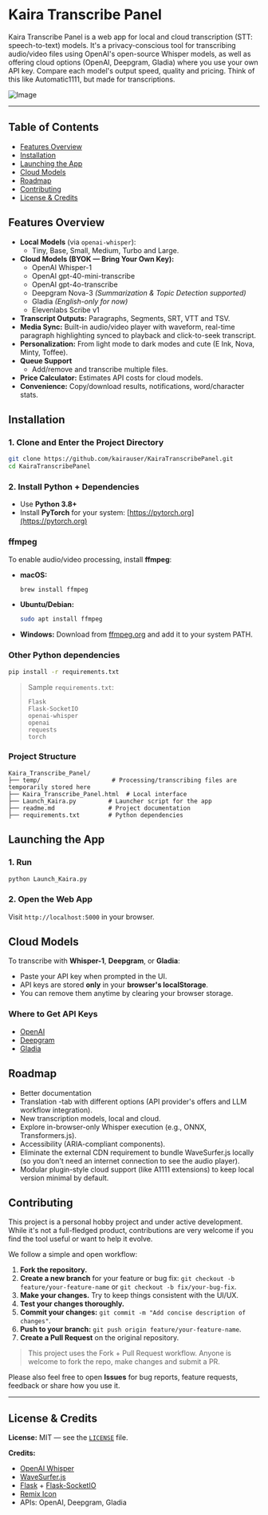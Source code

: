 # Kaira Transcribe Panel

Kaira Transcribe Panel is a web app for local and cloud transcription (STT: speech-to-text) models. It's a privacy-conscious tool for transcribing audio/video files using OpenAI's open-source Whisper models, as well as offering cloud options (OpenAI, Deepgram, Gladia) where you use your own API key. Compare each model's output speed, quality and pricing. Think of this like Automatic1111, but made for transcriptions.

![Image](https://github.com/user-attachments/assets/25cf5827-1fed-4d17-8a44-f09f64f9a64e)

---

## Table of Contents

- [Features Overview](#features-overview)
- [Installation](#installation)
- [Launching the App](#launching-the-app)
- [Cloud Models](#cloud-models)
- [Roadmap](#roadmap)
- [Contributing](#contributing)
- [License & Credits](#license--credits)

## Features Overview

- **Local Models** (via `openai-whisper`):
  - Tiny, Base, Small, Medium, Turbo and Large.
- **Cloud Models (BYOK — Bring Your Own Key):**
  - OpenAI Whisper-1
  - OpenAI gpt-40-mini-transcribe
  - OpenAI gpt-4o-transcribe
  - Deepgram Nova-3 *(Summarization & Topic Detection supported)*
  - Gladia *(English-only for now)*
  - Elevenlabs Scribe v1
- **Transcript Outputs:** Paragraphs, Segments, SRT, VTT and TSV.
- **Media Sync:** Built-in audio/video player with waveform, real-time paragraph highlighting synced to playback and click-to-seek transcript.
- **Personalization:** From light mode to dark modes and cute (E Ink, Nova, Minty, Toffee).
- **Queue Support**
  - Add/remove and transcribe multiple files.
- **Price Calculator:** Estimates API costs for cloud models.
- **Convenience:** Copy/download results, notifications, word/character stats.

## Installation

### 1. Clone and Enter the Project Directory

```bash
git clone https://github.com/kairauser/KairaTranscribePanel.git
cd KairaTranscribePanel
```

### 2. Install Python + Dependencies

- Use **Python 3.8+**
- Install **PyTorch** for your system: [https://pytorch.org](https://pytorch.org)

### ffmpeg

To enable audio/video processing, install **ffmpeg**:

- **macOS:**
  ```bash
  brew install ffmpeg
  ```
- **Ubuntu/Debian:**
  ```bash
  sudo apt install ffmpeg
  ```
- **Windows:**
  Download from [ffmpeg.org](https://ffmpeg.org/download.html) and add it to your system PATH.

### Other Python dependencies

```bash
pip install -r requirements.txt
```

> Sample `requirements.txt`:
> ```
> Flask
> Flask-SocketIO
> openai-whisper
> openai
> requests
> torch
> ```

### Project Structure

```
Kaira_Transcribe_Panel/
├── temp/                    # Processing/transcribing files are temporarily stored here
├── Kaira_Transcribe_Panel.html  # Local interface
├── Launch_Kaira.py         # Launcher script for the app
├── readme.md               # Project documentation
├── requirements.txt        # Python dependencies
```

## Launching the App

### 1. Run

```bash
python Launch_Kaira.py
```

### 2. Open the Web App

Visit `http://localhost:5000` in your browser.

## Cloud Models

To transcribe with **Whisper-1**, **Deepgram**, or **Gladia**:

- Paste your API key when prompted in the UI.
- API keys are stored **only** in your **browser's localStorage**.
- You can remove them anytime by clearing your browser storage.

### Where to Get API Keys

- [OpenAI](https://platform.openai.com/account/api-keys)
- [Deepgram](https://console.deepgram.com/signup)
- [Gladia](https://gladia.io)

## Roadmap

- Better documentation
- Translation -tab with different options (API provider's offers and LLM workflow integration).
- New transcription models, local and cloud.
- Explore in-browser-only Whisper execution (e.g., ONNX, Transformers.js).
- Accessibility (ARIA-compliant components).
- Eliminate the external CDN requirement to bundle WaveSurfer.js locally (so you don't need an internet connection to see the audio player).
- Modular plugin-style cloud support (like A1111 extensions) to keep local version minimal by default.


## Contributing

This project is a personal hobby project and under active development. While it's not a full-fledged product, contributions are very welcome if you find the tool useful or want to help it evolve.

We follow a simple and open workflow:

1. **Fork the repository.**
2. **Create a new branch** for your feature or bug fix: `git checkout -b feature/your-feature-name` or `git checkout -b fix/your-bug-fix`.
3. **Make your changes.** Try to keep things consistent with the UI/UX.
4. **Test your changes thoroughly.**
5. **Commit your changes:** `git commit -m "Add concise description of changes"`.
6. **Push to your branch:** `git push origin feature/your-feature-name`.
7. **Create a Pull Request** on the original repository.

> This project uses the Fork + Pull Request workflow. Anyone is welcome to fork the repo, make changes and submit a PR.

Please also feel free to open **Issues** for bug reports, feature requests, feedback or share how you use it.

---

## License & Credits

**License:** MIT — see the [`LICENSE`](LICENSE) file.

**Credits:**

- [OpenAI Whisper](https://github.com/openai/whisper)
- [WaveSurfer.js](https://wavesurfer-js.org/)
- [Flask](https://flask.palletsprojects.com/) + [Flask-SocketIO](https://flask-socketio.readthedocs.io/)
- [Remix Icon](https://remixicon.com/)
- APIs: OpenAI, Deepgram, Gladia
